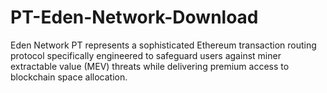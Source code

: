 # PT-Eden-Network-Download
Eden Network PT represents a sophisticated Ethereum transaction routing protocol specifically engineered to safeguard users against miner extractable value (MEV) threats while delivering premium access to blockchain space allocation.

